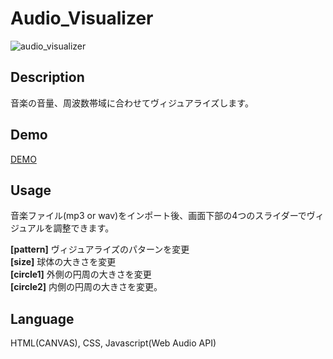 # Audio_Visualizer

![audio_visualizer](https://user-images.githubusercontent.com/33841025/39550110-2dd87ea2-4e9b-11e8-8280-04e0b8d379d9.gif)

## Description
音楽の音量、周波数帯域に合わせてヴィジュアライズします。

## Demo
[DEMO](http://yamashita-ksk.sakura.ne.jp/canvas/AudioVisualizer.html)


## Usage
音楽ファイル(mp3 or wav)をインポート後、画面下部の4つのスライダーでヴィジュアルを調整できます。  

**[pattern]** ヴィジュアライズのパターンを変更  
**[size]** 球体の大きさを変更  
**[circle1]** 外側の円周の大きさを変更  
**[circle2]** 内側の円周の大きさを変更。  

## Language
HTML(CANVAS), CSS, Javascript(Web Audio API)
